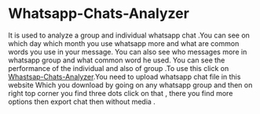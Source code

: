 # Whatsapp-Chats-Analyzer
It is used to analyze a  group and individual whatsapp chat .You can see on which day which month you use whatsapp more and what are common words you use in your message. You can also see who messages more in whatsapp group and what common word he used. You can see the performance of the individual and also of group .To use this click on [Whastsap-Chats-Analyzer](https://rupesh-kataria-whatsapp-chat-analyzer-app-n5rz5r.streamlit.app/).You need to upload whatsapp chat file in this website Which you download by going on any whatsapp group and then on right top corner you find three dots click on that , there you find more options then export chat then without media .
